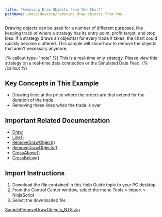 ```yaml
---
title: "Removing Draw Objects from the Chart"
pathName: /docs/desktop/removing_draw_objects_from_the
---
```


Drawing objects can be used for a number of different purposes, like keeping track of where a strategy has its entry point, profit target, and stop loss. If a strategy draws an object(s) for every trade it takes, the chart could quickly become cluttered. This sample will show how to remove the objects that aren't necessary anymore.

{% callout type="note" %}
This is a real-time only strategy. Please view this strategy on a real-time data connection or the Simulated Data Feed.
{% /callout %}

## Key Concepts in This Example

- Drawing lines at the price where the orders are that extend for the duration of the trade
- Removing those lines when the trade is over

## Important Related Documentation

- [Draw](/docs/desktop/drawing)
- [Line()](/docs/desktop/line)
- [RemoveDrawObject()](/docs/desktop/removedrawobject)
- [RemoveDrawObjects()](/docs/desktop/removedrawobjects)
- [CrossAbove()](/docs/desktop/crossabove)
- [CrossBelow()](/docs/desktop/crossbelow)

## Import Instructions

1. Download the file contained in this Help Guide topic to your PC desktop
2. From the Control Center window, select the menu Tools > Import > NinjaScript
3. Select the downloaded file

[SampleRemoveDrawObjects_NT8.zip](https://ninjatrader.com/support/helpGuides/nt8/samples/SampleRemoveDrawObjects_NT8.zip)
